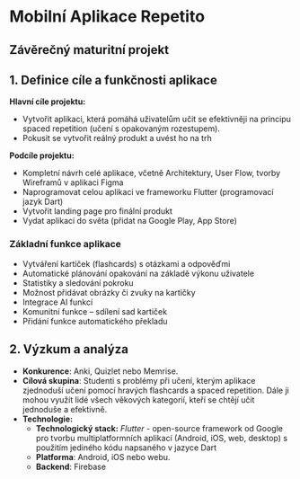 # Mobilní Aplikace Repetito
## Závěrečný maturitní projekt
## 1. Definice cíle a funkčnosti aplikace

**Hlavní cíle projektu:** 
- Vytvořit aplikaci, která pomáhá uživatelům učit se efektivněji na principu spaced repetition (učení s opakovaným rozestupem).
- Pokusit se vytvořit reálný produkt a uvést ho na trh

**Podcíle projektu:** 
- Kompletní návrh celé aplikace, včetně Architektury, User Flow, tvorby Wireframů v aplikaci Figma
- Naprogramovat celou aplikaci ve frameworku Flutter (programovací jazyk Dart)
- Vytvořit landing page pro finální produkt
- Vydat aplikaci do světa (přidat na Google Play, App Store)

### Základní funkce aplikace
- Vytváření kartiček (flashcards) s otázkami a odpověďmi
- Automatické plánování opakování na základě výkonu uživatele
- Statistiky a sledování pokroku
- Možnost přidávat obrázky či zvuky na kartičky
- Integrace AI funkcí
- Komunitní funkce – sdílení sad kartiček
- Přidání funkce automatického překladu

## 2. Výzkum a analýza
- **Konkurence**: Anki, Quizlet nebo Memrise.
- **Cílová skupina**: Studenti s problémy při učení, kterým aplikace zjednoduší učení pomocí hravých flashcards a spaced repetition. Dále ji mohou využít lidé všech věkových kategorií, kteří se chtějí učit jednoduše a efektivně.
- **Technologie:**
    - **Technologický stack:** *Flutter* - open-source framework od Google pro tvorbu multiplatformních aplikací (Android, iOS, web, desktop) s použitím jediného kódu napsaného v jazyce Dart
    - **Platforma**: Android, iOS nebo webu.
    - **Backend**: Firebase

